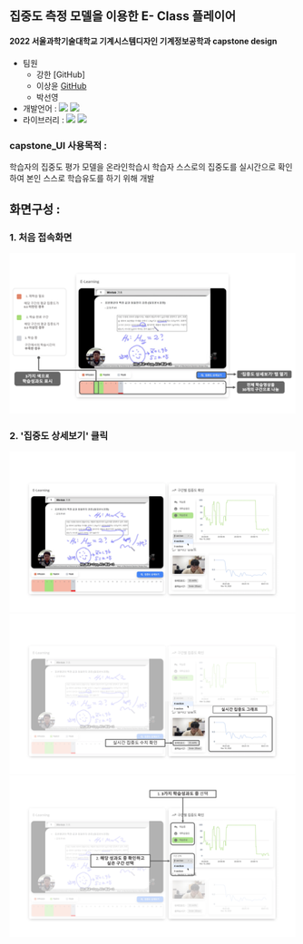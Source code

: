 ## 집중도 측정 모델을 이용한 E- Class 플레이어
#### 2022 서울과학기술대학교 기계시스템디자인 기계정보공학과 capstone design

* 팀원 
  * 강한 [GitHub] 
  * 이상윤 [GitHub](https://github.com/IceBear9028)
  * 박선영
* 개발언어 : <img src="https://img.shields.io/badge/Python-3776AB?style=flat&logo=Python&logoColor=white"/> <img src="https://img.shields.io/badge/CSS-1572B6?style=flat&logo=CSS3&logoColor=white"/>
* 라이브러리 : <img src="https://img.shields.io/badge/Plotly & Dash-3F4F75?style=flat&logo=Plotly&logoColor=white"/> <img src="https://img.shields.io/badge/Flask-000000?style=flat&logo=Flask&logoColor=white"/>


### capstone_UI 사용목적 :
학습자의 집중도 평가 모델을 온라인학습시 학습자 스스로의 집중도를 실시간으로 확인하여 본인 스스로 학습유도를 하기 위해 개발


## 화면구성 :
### 1. 처음 접속화면
<img src = "./onlyuseREADME/a.png" />

### 2. '집중도 상세보기' 클릭
<img src = "./onlyuseREADME/b.png" />
<img src = "./onlyuseREADME/c.png" />
<img src = "./onlyuseREADME/d.png" />

